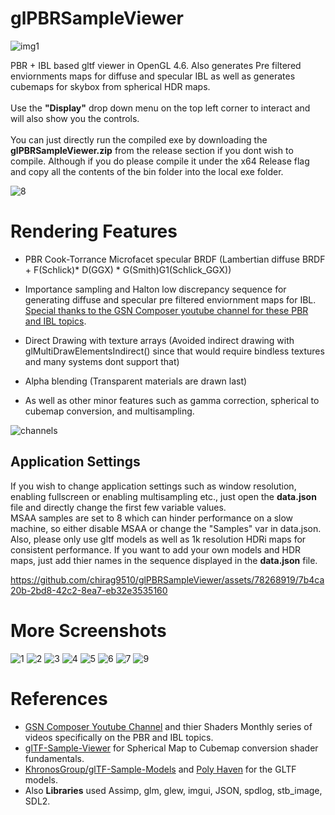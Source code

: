 # glPBRSampleViewer
![img1](https://github.com/chirag9510/glPBRSampleViewer/assets/78268919/9a5ba486-8906-4c59-8357-7bc5228d9b01)

PBR + IBL based gltf viewer in OpenGL 4.6. Also generates Pre filtered enviornments maps for diffuse and specular IBL as well as generates cubemaps for skybox from spherical HDR maps.\
\
Use the **"Display"** drop down menu on the top left corner to interact and will also show you the controls.\
\
You can just directly run the compiled exe by downloading the **glPBRSampleViewer.zip** from the release section if you dont wish to compile. Although if you do please compile it under the x64 Release flag and copy all the contents of the bin folder into the local exe folder.

![8](https://github.com/chirag9510/glPBRSampleViewer/assets/78268919/ba1b6931-a029-42f6-9032-cc5ee5d53f73)

# Rendering Features
* PBR Cook-Torrance Microfacet specular BRDF (Lambertian diffuse BRDF + F(Schlick)* D(GGX) * G(Smith)G1(Schlick_GGX)) 
* Importance sampling and Halton low discrepancy sequence for generating diffuse and specular pre filtered enviornment maps for IBL.\
  [Special thanks to the GSN Composer youtube channel for these PBR and IBL topics](https://www.youtube.com/@gsn-composer).
  
* Direct Drawing with texture arrays (Avoided indirect drawing with glMultiDrawElementsIndirect() since that would require bindless textures and many systems dont support that)
* Alpha blending (Transparent materials are drawn last)
* As well as other minor features such as  gamma correction, spherical to cubemap conversion, and multisampling.

![channels](https://github.com/chirag9510/glPBRSampleViewer/assets/78268919/c85b32e0-f4aa-498e-ad9c-5e376280de4f)

## Application Settings
If you wish to change application settings such as window resolution, enabling fullscreen or enabling multisampling etc., just open the **data.json** file and directly change the first few variable values.\
MSAA samples are set to 8 which can hinder performance on a slow machine, so either disable MSAA or change the "Samples" var in data.json.\
Also, please only use gltf models as well as 1k resolution HDRi maps for consistent performance. If you want to add your own models and HDR maps, just add thier names in the sequence displayed in the **data.json** file.

https://github.com/chirag9510/glPBRSampleViewer/assets/78268919/7b4ca20b-2bd8-42c2-8ea7-eb32e3535160

# More Screenshots
![1](https://github.com/chirag9510/glPBRSampleViewer/assets/78268919/43f149f4-bffb-4b51-9951-5e8a6e1c719d)
![2](https://github.com/chirag9510/glPBRSampleViewer/assets/78268919/2bde1bc5-74e1-4a2f-91ce-7193ee3a4636)
![3](https://github.com/chirag9510/glPBRSampleViewer/assets/78268919/5dc7b285-6094-4dc1-b748-f3a122bdbbef)
![4](https://github.com/chirag9510/glPBRSampleViewer/assets/78268919/52d22637-e43e-40bd-9b7b-82289455f795)
![5](https://github.com/chirag9510/glPBRSampleViewer/assets/78268919/8d3dcedf-84ee-4c52-8665-4a9d47eb7782)
![6](https://github.com/chirag9510/glPBRSampleViewer/assets/78268919/bd8c4408-b159-4134-b1d5-5dd0d262a59c)
![7](https://github.com/chirag9510/glPBRSampleViewer/assets/78268919/d1e48cc0-0b99-43e1-9636-0d24aba40795)
![9](https://github.com/chirag9510/glPBRSampleViewer/assets/78268919/fb77e2c0-94b8-4cab-b920-a8fec9f7651a)

# References
* [GSN Composer Youtube Channel](https://www.youtube.com/@gsn-composer) and thier Shaders Monthly series of videos specifically on the PBR and IBL topics.
* [glTF-Sample-Viewer](https://github.com/KhronosGroup/glTF-Sample-Viewer) for Spherical Map to Cubemap conversion shader fundamentals.
* [KhronosGroup/glTF-Sample-Models](https://github.com/KhronosGroup/glTF-Sample-Models) and [Poly Haven](https://polyhaven.com/) for the GLTF models.
* Also **Libraries** used Assimp, glm, glew, imgui, JSON, spdlog, stb_image, SDL2.
